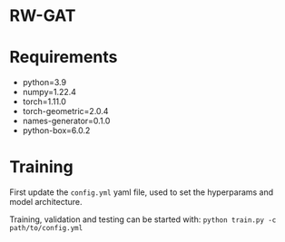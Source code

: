 # RW-GAT

# Requirements

* python=3.9
* numpy=1.22.4
* torch=1.11.0
* torch-geometric=2.0.4
* names-generator=0.1.0
* python-box=6.0.2

# Training 
First update the `config.yml` yaml file, used to set the hyperparams and model architecture.

Training, validation and testing can be started with:
`python train.py -c path/to/config.yml`

